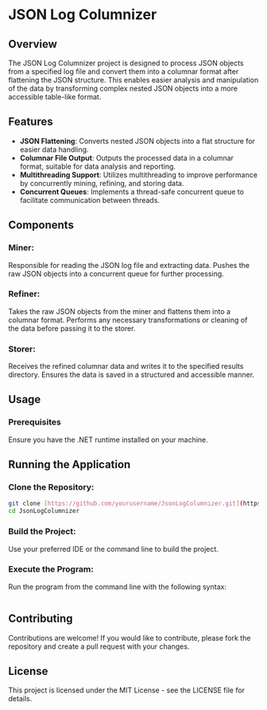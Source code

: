 # JSON Log Columnizer

## Overview
The JSON Log Columnizer project is designed to process JSON objects from a specified log file and convert them into a columnar format after flattening the JSON structure. This enables easier analysis and manipulation of the data by transforming complex nested JSON objects into a more accessible table-like format.

## Features

- **JSON Flattening**: Converts nested JSON objects into a flat structure for easier data handling.
- **Columnar File Output**: Outputs the processed data in a columnar format, suitable for data analysis and reporting.
- **Multithreading Support**: Utilizes multithreading to improve performance by concurrently mining, refining, and storing data.
- **Concurrent Queues**: Implements a thread-safe concurrent queue to facilitate communication between threads.


## Components

### Miner:
Responsible for reading the JSON log file and extracting data.
Pushes the raw JSON objects into a concurrent queue for further processing.

### Refiner:
Takes the raw JSON objects from the miner and flattens them into a columnar format.
Performs any necessary transformations or cleaning of the data before passing it to the storer.

### Storer:
Receives the refined columnar data and writes it to the specified results directory.
Ensures the data is saved in a structured and accessible manner.

## Usage

### Prerequisites
Ensure you have the .NET runtime installed on your machine.

## Running the Application

### Clone the Repository:

```bash
git clone [https://github.com/yourusername/JsonLogColumnizer.git](https://github.com/sanaullahmohammed/JsonLogColumnizer.git)
cd JsonLogColumnizer
```

### Build the Project:

Use your preferred IDE or the command line to build the project.

### Execute the Program:

Run the program from the command line with the following syntax:

```bash
```


## Contributing
Contributions are welcome! If you would like to contribute, please fork the repository and create a pull request with your changes.

## License
This project is licensed under the MIT License - see the LICENSE file for details.
